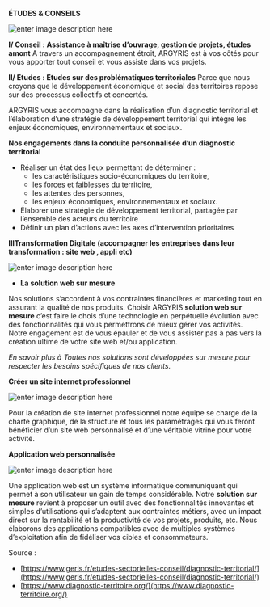 **ÉTUDES & CONSEILS**

![enter image description here](https://lh3.googleusercontent.com/jkR_CB33_g6ZeLwo_xCVG9UGhq2xHVmxO1v4BKFhYL9XsAPUWTkdOagwxul9IvWY5tBxbO23CCyd)

**I/ Conseil : Assistance à maîtrise d’ouvrage, gestion de projets, études amont**
A travers un accompagnement étroit, ARGYRIS est à vos côtés pour vous apporter tout conseil et vous assiste dans vos projets.

**II/ Etudes : Etudes sur des problématiques territoriales**
Parce que nous croyons que le développement économique et social des territoires repose sur des processus collectifs et concertés.

ARGYRIS vous accompagne dans la réalisation d’un diagnostic territorial et l’élaboration d’une stratégie de développement territorial qui intègre les enjeux économiques, environnementaux et sociaux.

**Nos engagements dans la conduite personnalisée d’un diagnostic territorial**

-   Réaliser un état des lieux permettant de déterminer : 
    -   les caractéristiques socio-économiques du territoire,
    -   les forces et faiblesses du territoire,
    -   les attentes des personnes,
    -   les enjeux économiques, environnementaux et sociaux.
-   Élaborer une stratégie de développement territorial, partagée par l’ensemble des acteurs du territoire
-   Définir un plan d’actions avec les axes d’intervention prioritaires

**IIITransformation Digitale (accompagner les entreprises dans leur transformation : site web , appli etc)**

![enter image description here](https://lh3.googleusercontent.com/D185x6_JPf_r1NHEtMz6IKhwQRtrCNi36ql65Lc-FiifMBmGemv7608C-UtVFhaYDMVQE9XwXRKi)


- **La  solution web sur mesure**

Nos solutions s’accordent à vos contraintes financières et marketing tout en assurant la qualité de nos produits. Choisir ARGYRIS  **solution web sur mesure** c’est faire le chois d’une technologie en perpétuelle évolution avec des fonctionnalités qui vous permettrons de mieux gérer vos activités. Notre engagement est de vous épauler et de vous assister pas à pas vers la création ultime de votre site web et/ou application.

*En savoir plus à*
*Toutes nos solutions sont développées sur mesure pour respecter les besoins spécifiques de nos clients.*

**Créer un site internet professionnel**

![enter image description here](https://lh3.googleusercontent.com/eB0ddPVdgSsbWIXPs6Y2XbNuDTCdmdlhSfCDQ4HmbHEuYfNdvUlTzKAR9sbRYRAzNcRnwGdOCJya)

Pour la création de site internet professionnel notre équipe se charge de la charte graphique, de la structure et tous les paramétrages qui vous feront bénéficier d’un site web personnalisé et d’une véritable vitrine pour votre activité.

**Application web personnalisée**

![enter image description here](https://lh3.googleusercontent.com/tIKTM5iaEQfKHQ1t-SWLYoD67U4s6fTDEdjuj7S8B6Rc0fsv3moX7UMp4nU5qYblLCDpet9LQyvr)

Une application web est un système informatique communiquant qui permet à son utilisateur un gain de temps considérable. Notre **solution sur mesure** revient à proposer un outil avec des fonctionnalités innovantes et simples d’utilisations qui s’adaptent aux contraintes métiers, avec un impact direct sur la rentabilité et la productivité de vos projets, produits, etc. Nous élaborons des applications compatibles avec de multiples systèmes d’exploitation afin de fidéliser vos cibles et consommateurs.

Source : 
- [https://www.geris.fr/etudes-sectorielles-conseil/diagnostic-territorial/](https://www.geris.fr/etudes-sectorielles-conseil/diagnostic-territorial/)
- [https://www.diagnostic-territoire.org/](https://www.diagnostic-territoire.org/)
<!--stackedit_data:
eyJoaXN0b3J5IjpbLTY1NzY2NDAxOSwtNDI0MzcwMjUsMTE4OD
E4OTA4NywxOTU2NjYzMzQsMTg1NDU2NzQyNSw3MzA5OTgxMTZd
fQ==
-->